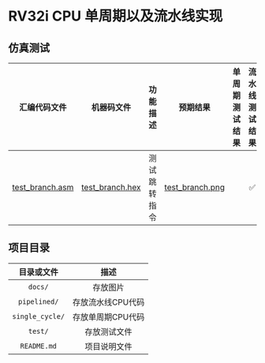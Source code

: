 # RV32i CPU 单周期以及流水线实现

## 仿真测试

|汇编代码文件|机器码文件|功能描述|预期结果|单周期测试结果|流水线测试结果|
|:---:|:---:|:---:|:---:|:---:|:---:|
|[test_branch.asm](./test/test_branch.asm)|[test_branch.hex](./test/test_branch.hex)|测试跳转指令|[test_branch.png](./docs/test_branch.png)||✅|

## 项目目录

|目录或文件|描述|
|:---:|:---:|
|`docs/`|存放图片|
|`pipelined/`|存放流水线CPU代码|
|`single_cycle/`|存放单周期CPU代码|
|`test/`|存放测试文件|
|`README.md`|项目说明文件|
